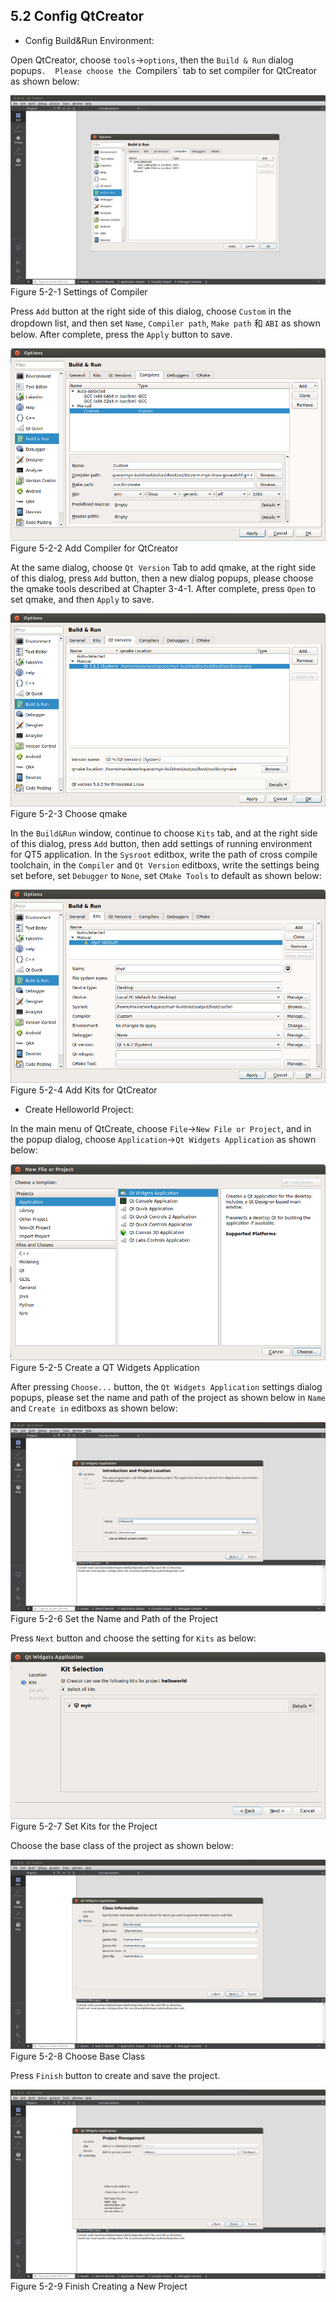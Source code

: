 ## 5.2 Config QtCreator 

* Config Build&Run Environment:    

Open QtCreator, choose `tools`->`options`, then the `Build & Run` dialog popups`. 
Please choose the `Compilers` tab to set compiler for QtCreator as shown below:  

![png](imageen/5_2_1.png)  
Figure 5-2-1 Settings of Compiler   

Press `Add` button at the right side of this dialog, choose `Custom` in the dropdown list, and then set `Name`, `Compiler path`, `Make path` 和 `ABI` as shown below.
After complete, press the `Apply` button to save.  

![png](imageen/5_2_2.png)  
Figure 5-2-2 Add Compiler for QtCreator    

At the same dialog, choose `Qt Version` Tab to add qmake, at the right side of this dialog, press `Add` button, then a new dialog popups,
please choose the qmake tools described at Chapter 3-4-1. After complete, press `Open` to set qmake, and then `Apply` to save. 

![png](imageen/5_2_3.png)  
Figure 5-2-3 Choose qmake   

In the `Build&Run` window, continue to choose `Kits` tab, and at the right side of this dialog, press `Add` button, then add settings of running environment for QT5 application. In the `Sysroot` editbox, write the path of cross compile toolchain, in the `Compiler` and `Qt Version` editboxs, write the settings being set before, set `Debugger` to `None`, set `CMake Tools` to default as shown below:   

![png](imageen/5_2_4.png)  
Figure 5-2-4 Add Kits for QtCreator

* Create Helloworld Project:       

In the main menu of QtCreate, choose `File`->`New File or Project`, and in the popup dialog, choose `Application`->`Qt Widgets Application` as shown below:  

![png](imageen/5_2_5.png)  
Figure 5-2-5 Create a QT Widgets Application  

After pressing `Choose...` button, the `Qt Widgets Application` settings dialog popups, please set the name and path of the project as shown below in `Name` and `Create in` editboxs as shown below:    

![png](imageen/5_2_6.png)  
Figure 5-2-6 Set the Name and Path of the Project  

Press `Next` button and choose the setting for `Kits` as below:  

![png](imageen/5_2_7.png)
Figure 5-2-7 Set Kits for the Project  

Choose the base class of the project as shown below:  

![png](imageen/5_2_8.png)  
Figure 5-2-8 Choose Base Class  

Press `Finish` button to create and save the project.  

![png](imageen/5_2_9.png)  
Figure 5-2-9  Finish Creating a New Project  

